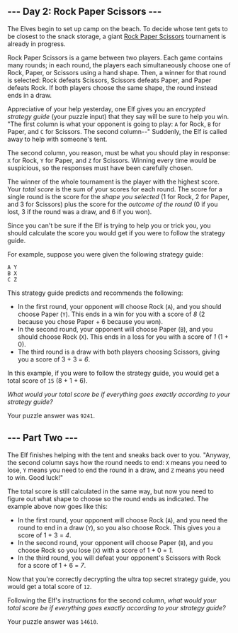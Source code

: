 ## --- Day 2: Rock Paper Scissors ---

The Elves begin to set up camp on the beach. To decide whose tent gets
to be closest to the snack storage, a giant
<a href="https://en.wikipedia.org/wiki/Rock_paper_scissors"
target="_blank">Rock Paper Scissors</a> tournament is already in
progress.

Rock Paper Scissors is a game between two players. Each game contains
many rounds; in each round, the players each simultaneously choose one
of Rock, Paper, or Scissors using a hand shape. Then, a winner for that
round is selected: Rock defeats Scissors, Scissors defeats Paper, and
Paper defeats Rock. If both players choose the same shape, the round
instead ends in a draw.

Appreciative of your help yesterday, one Elf gives you an *encrypted
strategy guide* (your puzzle input) that they say will be sure to help
you win. "The first column is what your opponent is going to play: `A`
for Rock, `B` for Paper, and `C` for Scissors. The second column--"
Suddenly, the Elf is called away to help with someone's tent.

The second column, <span title="Why do you keep guessing?!">you
reason</span>, must be what you should play in response: `X` for Rock,
`Y` for Paper, and `Z` for Scissors. Winning every time would be
suspicious, so the responses must have been carefully chosen.

The winner of the whole tournament is the player with the highest score.
Your *total score* is the sum of your scores for each round. The score
for a single round is the score for the *shape you selected* (1 for
Rock, 2 for Paper, and 3 for Scissors) plus the score for the *outcome
of the round* (0 if you lost, 3 if the round was a draw, and 6 if you
won).

Since you can't be sure if the Elf is trying to help you or trick you,
you should calculate the score you would get if you were to follow the
strategy guide.

For example, suppose you were given the following strategy guide:

    A Y
    B X
    C Z

This strategy guide predicts and recommends the following:

-   In the first round, your opponent will choose Rock (`A`), and you
    should choose Paper (`Y`). This ends in a win for you with a score
    of *8* (2 because you chose Paper + 6 because you won).
-   In the second round, your opponent will choose Paper (`B`), and you
    should choose Rock (`X`). This ends in a loss for you with a score
    of *1* (1 + 0).
-   The third round is a draw with both players choosing Scissors,
    giving you a score of 3 + 3 = *6*.

In this example, if you were to follow the strategy guide, you would get
a total score of `15` (8 + 1 + 6).

*What would your total score be if everything goes exactly according to
your strategy guide?*

Your puzzle answer was `9241`.

## --- Part Two ---

The Elf finishes helping with the tent and sneaks back over to you.
"Anyway, the second column says how the round needs to end: `X` means
you need to lose, `Y` means you need to end the round in a draw, and `Z`
means you need to win. Good luck!"

The total score is still calculated in the same way, but now you need to
figure out what shape to choose so the round ends as indicated. The
example above now goes like this:

-   In the first round, your opponent will choose Rock (`A`), and you
    need the round to end in a draw (`Y`), so you also choose Rock. This
    gives you a score of 1 + 3 = *4*.
-   In the second round, your opponent will choose Paper (`B`), and you
    choose Rock so you lose (`X`) with a score of 1 + 0 = *1*.
-   In the third round, you will defeat your opponent's Scissors with
    Rock for a score of 1 + 6 = *7*.

Now that you're correctly decrypting the ultra top secret strategy
guide, you would get a total score of `12`.

Following the Elf's instructions for the second column, *what would your
total score be if everything goes exactly according to your strategy
guide?*

Your puzzle answer was `14610`.